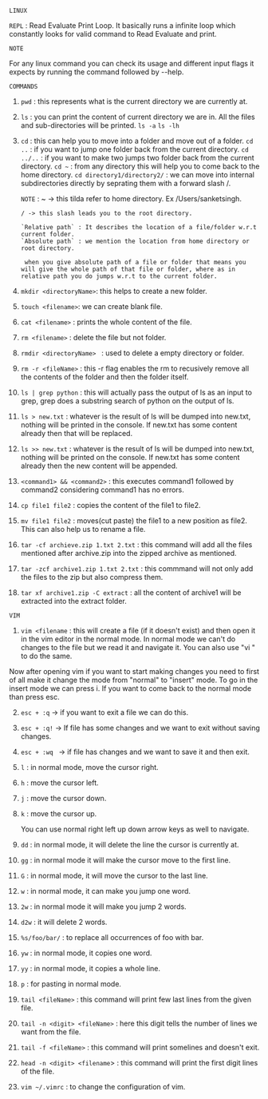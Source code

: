 `LINUX`

`REPL` : Read Evaluate Print Loop.
It basically runs a infinite loop which constantly looks for valid command to Read Evaluate and print.

`NOTE`

For any linux command you can check its usage and different input flags it expects by running the command followed by --help.

`COMMANDS`

1.  `pwd` : this represents what is the current directory we are currently at.

2.  `ls` : you can print the content of current directory we are in. All the files and sub-directories will be printed.
    `ls -a`
    `ls -lh`

3.  `cd` : this can help you to move into a folder and move out of a folder.
    `cd ..` : if you want to jump one folder back from the current directory.
    `cd ../..` : if you want to make two jumps two folder back from the current directory.
    `cd ~` : from any directory this will help you to come back to the home directory.
    `cd directory1/directory2/` : we can move into internal subdirectories directly by seprating them with a forward slash /.

    `NOTE` :
    ~ -> this tilda refer to home directory. Ex /Users/sanketsingh.

        / -> this slash leads you to the root directory.

        `Relative path` : It describes the location of a file/folder w.r.t current folder.
        `Absolute path` : we mention the location from home directory or root directory.

         when you give absolute path of a file or folder that means you will give the whole path of that file or folder, where as in relative path you do jumps w.r.t to the current folder.

4.  `mkdir <directoryName>`: this helps to create a new folder.

5.  `touch <filename>`: we can create blank file.

6.  `cat <filename>` : prints the whole content of the file.

7.  `rm <filename>` : delete the file but not folder.

8.  `rmdir <directoryName> ` : used to delete a empty directory or folder.

9.  `rm -r <fileName>` : this -r flag enables the rm to recusively remove all the contents of the folder and then the folder itself.

10. `ls | grep python` : this will actually pass the output of ls as an input to grep, grep does a substring search of python on the output of ls.

11. `ls > new.txt` : whatever is the result of ls will be dumped into new.txt, nothing will be printed in the console. If new.txt has some content already then that will be replaced.

12. `ls >> new.txt` : whatever is the result of ls will be dumped into new.txt, nothing will be printed on the console. If new.txt has some content already then the new content will be appended.

13. `<command1> && <command2>` : this executes command1 followed by command2 considering command1 has no errors.

14. `cp file1 file2` : copies the content of the file1 to file2.

15. `mv file1 file2` : moves(cut paste) the file1 to a new position as file2. This can also help us to rename a file.

16. `tar -cf archieve.zip 1.txt 2.txt` : this command will add all the files mentioned after archive.zip into the zipped archive as mentioned.

17. `tar -zcf archive1.zip 1.txt 2.txt` : this commmand will not only add the files to the zip but also compress them.

18. `tar xf archive1.zip -C extract` : all the content of archive1 will be extracted into the extract folder.

`VIM`

1. `vim <filename` : this will create a file (if it doesn't exist) and then open it in the vim editor in the normal mode. In normal mode we can't do changes to the file but we read it and navigate it. You can also use "vi <fileName>" to do the same.

Now after opening vim if you want to start making changes you need to first of all make it change the mode from "normal" to "insert" mode. To go in the insert mode we can press i. If you want to come back to the normal mode than press esc.

2. `esc + :q` -> if you want to exit a file we can do this.

3. `esc + :q!` -> If file has some changes and we want to exit without saving changes.

4. `esc + :wq ` -> if file has changes and we want to save it and then exit.

5. `l` : in normal mode, move the cursor right.

6. `h` : move the cursor left.

7. `j` : move the cursor down.

8. `k` : move the cursor up.

   You can use normal right left up down arrow keys as well to navigate.

9. `dd` : in normal mode, it will delete the line the cursor is currently at.

10. `gg` : in normal mode it will make the cursor move to the first line.

11. `G` : in normal mode, it will move the cursor to the last line.

12. `w` : in normal mode, it can make you jump one word.

13. `2w` : in normal mode it will make you jump 2 words.

14. `d2w` : it will delete 2 words.

15. `%s/foo/bar/` : to replace all occurrences of foo with bar.

16. `yw` : in normal mode, it copies one word.

17. `yy` : in normal mode, it copies a whole line.

18. `p` : for pasting in normal mode.

19. `tail <fileName>` : this command will print few last lines from the given file.

20. `tail -n <digit> <fileName>` : here this digit tells the number of lines we want from the file.

21. `tail -f <fileName>` : this command will print somelines and doesn't exit.

22. `head -n <digit> <filename`> : this command will print the first digit lines of the file.

23. `vim ~/.vimrc` : to change the configuration of vim.
